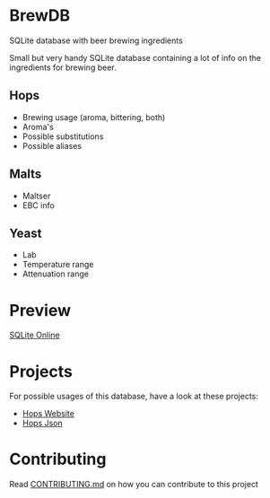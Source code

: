 # BrewDB
SQLite database with beer brewing ingredients

Small but very handy SQLite database containing a lot of info on the ingredients for brewing beer.

## Hops
- Brewing usage (aroma, bittering, both)
- Aroma's
- Possible substitutions
- Possible aliases

## Malts
- Maltser
- EBC info

## Yeast
- Lab
- Temperature range
- Attenuation range

# Preview
[SQLite Online](https://sqliteonline.com/#fiddle=3f68ad2accc827d5553d2f241a25b70de16f6988ed66160f2b5f0730cdad19ee)

# Projects

For possible usages of this database, have a look at these projects:
- [Hops Website](https://github.com/sboulema/Hops)
- [Hops Json](https://github.com/stuartraetaylor/hops-json)

# Contributing

Read [CONTRIBUTING.md](CONTRIBUTING.md) on how you can contribute to this project